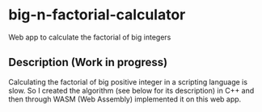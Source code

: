 # big-n-factorial-calculator
Web app to calculate the factorial of big integers

## Description (Work in progress)
Calculating the factorial of big positive integer in a scripting language is slow. So I created the algorithm (see below for its description) in C++ and then through WASM (Web Assembly) implemented it on this web app.


